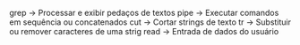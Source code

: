 
grep -> Processar e exibir pedaços de textos
pipe -> Executar comandos em sequência ou concatenados
cut -> Cortar strings de texto
tr -> Substituir ou remover caracteres de uma strig
read -> Entrada de dados do usuário